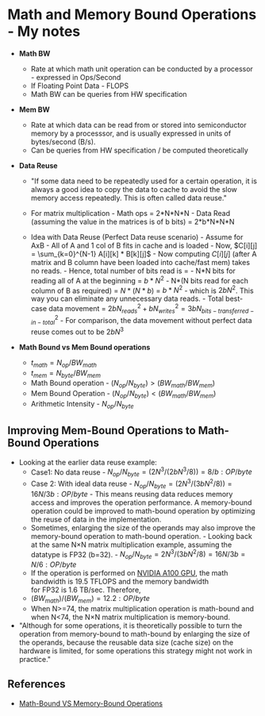 # Math and Memory Bound Operations - My notes

- **Math BW**
  - Rate at which math unit operation can be conducted by a processor - expressed in Ops/Second
  - If Floating Point Data - FLOPS
  - Math BW can be queries from HW specification
- **Mem BW**
  - Rate at which data can be read from or stored into semiconductor memory by a processsor, and is usually expressed in units of bytes/second (B/s).
  - Can be queries from HW specification / be computed theoretically
- **Data Reuse**

  - "If some data need to be repeatedly used for a certain operation, it is always a good idea to copy the data to cache to avoid the slow memory access repeatedly. This is often called data reuse."

  - For matrix multiplication - Math ops = 2\*N\*N\*N - Data Read (assuming the value in the matrices is of b bits) = 2\*b\*N\*N\*N

  - Idea with Data Reuse (Perfect Data reuse scenario) - Assume for AxB - All of A and 1 col of B fits in cache and is loaded - Now, $C[i][j] = \sum_{k=0}^{N-1} A[i][k] * B[k][j]$ - Now computing $C[i][j]$ (after A matrix and B column have been loaded into cache/fast mem) takes no reads. - Hence, total number of bits read is = - N\*N bits for reading all of A at the beginning = $b*N^2$ - N\*(N bits read for each column of B as required) = $N * (N*b)$ = $b*N^2$ - which is $2bN^2$. This way you can eliminate any unnecessary data reads. - Total best-case data movement = $2bN^2_{reads} + bN^2_{writes} = 3bN^2_{bits-transferred-in-total}$ - For comparison, the data movement without perfect data reuse comes out to be $2bN^3$

- **Math Bound vs Mem Bound operations**
  - $t_{math} = N_{op} / BW_{math}$
  - $t_{mem} = N_{byte}/BW_{mem}$
  - Math Bound operation - $(N_{op}/N_{byte}) > (BW_{math}/BW_{mem})$
  - Mem Bound Operation - $(N_{op}/N_{byte}) < (BW_{math}/BW_{mem})$
  - Arithmetic Intensity - $N_{op}/N_{byte}$

## Improving Mem-Bound Operations to Math-Bound Operations

- Looking at the earlier data reuse example:
  - Case1: No data reuse - $N_{op}/N_{byte} = (2N^3 / (2bN^3/8)) = 8/b : OP/byte$
  - Case 2: With ideal data reuse - $N_{op}/N_{byte} = (2N^3 / (3bN^2/8)) = 16N/3b : OP/byte$ - This means reusing data reduces memory access and improves the operation performance. A memory-bound operation could be improved to math-bound operation by optimizing the reuse of data in the implementation.
  - Sometimes, enlarging the size of the operands may also improve the memory-bound operation to math-bound operation. - Looking back at the same N×N matrix multiplication example, assuming the datatype is FP32 (b=32). - $N_{op}/N_{byte}=2N^3/(3bN^2/8)=16N/3b=N/6:OP/byte$
  - If the operation is performed on [NVIDIA A100 GPU](https://www.nvidia.com/content/dam/en-zz/Solutions/Data-Center/a100/pdf/nvidia-a100-datasheet.pdf), the math bandwidth is 19.5 TFLOPS and the memory bandwidth for FP32 is 1.6 TB/sec. Therefore,
  - $({BW}_{math})/({BW}_{mem}) = 12.2:OP/byte$
  - When N>=74, the matrix multiplication operation is math-bound and when N<74, the N×N matrix multiplication is memory-bound.
- "Although for some operations, it is theoretically possible to turn the operation from memory-bound to math-bound by enlarging the size of the operands, because the reusable data size (cache size) on the hardware is limited, for some operations this strategy might not work in practice."

## References

- [Math-Bound VS Memory-Bound Operations](https://leimao.github.io/blog/Math-Bound-VS-Memory-Bound-Operations/)
